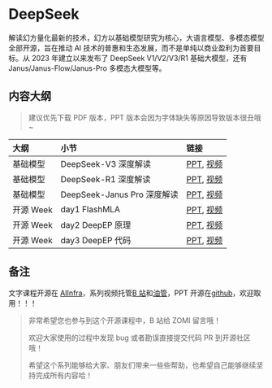 <!--Copyright © ZOMI 适用于[License](https://github.com/Infrasys-AI/AIInfra)版权许可-->

# DeepSeek

解读幻方量化最新的技术，幻方以基础模型研究为核心，大语言模型、多模态模型全部开源，旨在推动 AI 技术的普惠和生态发展，而不是单纯以商业盈利为首要目标。从 2023 年建立以来发布了 DeepSeek V1/V2/V3/R1 基础大模型，还有 Janus/Janus-Flow/Janus-Pro 多模态大模型等。

## 内容大纲

> 建议优先下载 PDF 版本，PPT 版本会因为字体缺失等原因导致版本很丑哦~

| 大纲 | 小节 | 链接 |
|:--- |:---- |:-------------------- |
| 基础模型 | DeepSeek-V3 深度解读  | [PPT](./20250107DeepSeekV3.pdf), [视频](https://www.bilibili.com/video/BV1hRcGemErK/) |
| 基础模型 | DeepSeek-R1 深度解读 | [PPT](./20250120DeepSeekR1.pdf), [视频](https://www.bilibili.com/video/BV1dHw4e8E3e/) |
| 基础模型 | DeepSeek-Janus Pro 深度解读 | [PPT](./20250203DeepSeekJanus.pdf), [视频](https://www.bilibili.com/video/BV1d8P1e9EtC/) |
| 开源 Week | day1 FlashMLA | [PPT](./OpenDay1_FlashMLA.pdf), [视频](https://www.bilibili.com/video/BV1P9PeezEkx/) |
| 开源 Week | day2 DeepEP 原理 | [PPT](./OpenDay2_DeepEP1.pdf), [视频](https://www.bilibili.com/video/BV1bN9PYeEak/) |
| 开源 Week | day3 DeepEP 代码 | [PPT](./OpenDay2_DeepEP2.pdf), [视频](https://www.bilibili.com/video/BV1EwXSYgEMx/) |

## 备注

文字课程开源在 [AIInfra](https://infrasys-ai.github.io/aiinfra-docs)，系列视频托管[B 站](https://space.bilibili.com/517221395)和[油管](https://www.youtube.com/@ZOMI666/playlists)，PPT 开源在[github](https://github.com/Infrasys-AI/AIInfra)，欢迎取用！！！

> 非常希望您也参与到这个开源课程中，B 站给 ZOMI 留言哦！
> 
> 欢迎大家使用的过程中发现 bug 或者勘误直接提交代码 PR 到开源社区哦！
> 
> 希望这个系列能够给大家、朋友们带来一些些帮助，也希望自己能够继续坚持完成所有内容哈！

